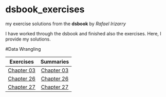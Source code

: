 # dsbook_exercises
my exercise solutions from the **dsbook** by *Rafael Irizarry*

I have worked through the dsbook and finished also the exercises. Here, I provide my solutions.

 #Data Wrangling

 Exercises  |    Summaries  |
----------|:-------------:|
 [Chapter 03](ex_03_r_basics.html) |  [Chapter 03](ch_03_text_mining.html) |
 [Chapter 26](ex_26_parsing_dates_and_times.html) | [Chapter 26](ch_26_text_mining.html)  |
 [Chapter 27](ex_27_text_mining.html) | [Chapter 27](ch_27_text_mining.html) |
